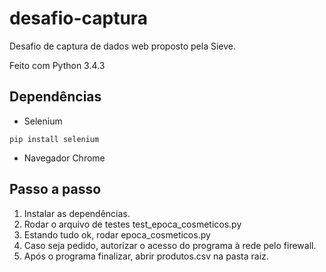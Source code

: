 # desafio-captura
Desafio de captura de dados web proposto pela Sieve.

Feito com Python 3.4.3

## Dependências
- Selenium
```
pip install selenium
```
- Navegador Chrome

## Passo a passo
1. Instalar as dependências.
2. Rodar o arquivo de testes test_epoca_cosmeticos.py
3. Estando tudo ok, rodar epoca_cosmeticos.py
4. Caso seja pedido, autorizar o acesso do programa à rede pelo firewall.
5. Após o programa finalizar, abrir produtos.csv na pasta raiz.
